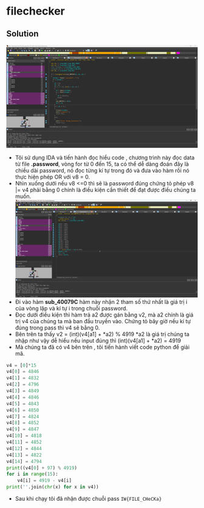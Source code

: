 # filechecker
## Solution

![alt text](image-1.png)
- Tôi sử dụng IDA và tiến hành đọc hiểu code , chương trình này đọc data từ file <b>.password</b>, vòng for từ 0 đến 15, ta có thể dễ dàng đoán đây là chiều dài password, nó đọc từng kí tự trong đó và đưa vào hàm rồi nó thực hiện phép OR với v8 = 0.
- Nhìn xuống dưới nếu v8 <=0 thì sẽ là password đúng chứng tỏ phép v8 |= v4 phải bằng 0 chính là điều kiện cần thiết để đạt được điều chúng ta muốn.
![alt text](image-2.png)
- Đi vào hàm <b>sub_40079C</b> hàm này nhận 2 tham số thứ nhất là giá trị i của vòng lặp và kí tự i trong chuỗi password. 
- Đọc dưới điều kiện thì hàm trả a2 được gán bằng v2,
mà a2 chính là giá trị v4 của chúng ta mà ban đầu truyền vào. Chứng tỏ bây giờ nếu kí tự đúng trong pass thì v4 sẽ bằng 0.
- Bên trên ta thấy v2 = (int)(v4[a1] + *a2) % 4919
*a2 là giá trị chúng ta nhập như vậy dễ hiểu nếu input đúng thì  (int)(v4[a1] + *a2) = 4919
- Mà chúng ta đã có v4 bên trên , tôi tiến hành viết code python để giải mã.
```Python
v4 = [0]*15
v4[0] = 4846
v4[1] = 4832
v4[2] = 4796
v4[3] = 4849
v4[4] = 4846
v4[5] = 4843
v4[6] = 4850
v4[7] = 4824
v4[8] = 4852
v4[9] = 4847
v4[10] = 4818
v4[11] = 4852
v4[12] = 4844
v4[13] = 4822
v4[14] = 4794
print((v4[0] + 97) % 4919)
for i in range(15):
    v4[i] = 4919 - v4[i]
print(''.join(chr(x) for x in v4))
```
- Sau khi chạy tôi đã nhận được chuỗi pass
```IW{FILE_CHeCKa}```
